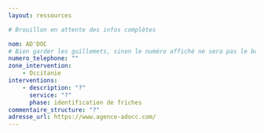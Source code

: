 ```yaml
---
layout: ressources

# Brouillon en attente des infos complètes

nom: AD'DOC
# Bien garder les guillemets, sinon le numéro affiché ne sera pas le bon
numero_telephone: "" 
zone_intervention: 
    - Occitanie
interventions:
    - description: "?"
      service: "?"
      phase: identification de friches
commentaire_structure: "?"
adresse_url: https://www.agence-adocc.com/
---
```



